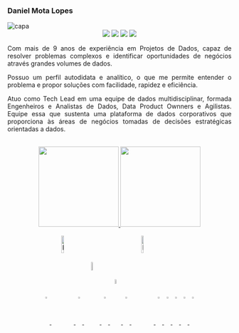 ### Daniel Mota Lopes

 <!--img src="https://daxg39y63pxwu.cloudfront.net/images/blog/data-engineering-skills/Essential_Data_Engineer_Skills.png" title="capa" alt="capa" /> --> 
<img src="https://lh3.googleusercontent.com/pw/ABLVV86LhRtesSB4N3IwpNuHXCUk6UmVueCwMFwBWj6HW7MzqP2GydeS-wJdiwO_iPyIiYoqWJWACVKA7xD6wwXK21cXprBndCLQD7XcHT66pCw-c21cKG-ZlR7YCYkXax97HkwLN5thHjYOj-l4MOw2cvVDpQ=w2133-h541-s-no-gm?authuser=0" title="capa" alt="capa" />

<!--
- 🔭 I’m currently working with Data Engineering
- 🌱 I’m currently learning Apache Airflow, Spark and AWS
- 😄 Pronouns: she/her
-->

<div>
<div align = "center">
  <a href="https://www.youtube.com/@danielmotalopes" target="_blank"><img src="https://img.shields.io/badge/YouTube-FF0000?style=for-the-badge&logo=youtube&logoColor=white" target="_blank"></a>
  <a href="https://www.linkedin.com/in/daniel-mota-lopes/" target="_blank"><img src="https://img.shields.io/badge/-LinkedIn-%230077B5?style=for-the-badge&logo=linkedin&logoColor=white" target="_blank"></a>
  <a href = "mailto:danielmotalopes83@gmail.com"><img src="https://img.shields.io/badge/-Gmail-%23333?style=for-the-badge&logo=gmail&logoColor=white" target="_blank"></a>
  <a href="https://instagram.com/daniel.mota.lopes" target="_blank"><img src="https://img.shields.io/badge/-Instagram-%23E4405F?style=for-the-badge&logo=instagram&logoColor=white" target="_blank"></a>
</div>
  
</div>
<div align="justify">

Com mais de 9 anos de experiência em Projetos de Dados, capaz de resolver problemas complexos e identificar oportunidades de negócios através grandes volumes de dados.

Possuo um perfil autodidata e analítico, o que me permite entender o problema e propor soluções com facilidade, rapidez e eficiência. 

Atuo como Tech Lead em uma equipe de dados multidisciplinar, formada Engenheiros e Analistas de  Dados, Data Product Ownners e Agilistas. Equipe essa que sustenta uma plataforma de dados corporativos que proporciona às áreas de negócios tomadas de decisões estratégicas orientadas a dados.


</div style="display: inline_block; text-align: center;" align = "center"; margin: 100px;>
<br>
<div align="center">
  <a href="https://github.com/Dannylopes">

   <img height="180em" src="https://github-readme-stats.vercel.app/api?username=Dannylopes&show_icons=true&theme=gruvbox&include_all_commits=true&count_private=true"/>
  
   <img height="180em" src="https://github-readme-stats.vercel.app/api/top-langs/?username=Dannylopes&layout=compact&langs_count=7&theme=gruvbox"/>
</div>


<div style="display: inline_block; text-align: center;" align = "center"; margin: 100px;>
<br>
 <!--Blank Image-->
  <img align="center" alt="Danny-Blank" height="3%" width="3%" src="https://upload.wikimedia.org/wikipedia/commons/5/59/Empty.png">
  <img align="center" alt="Danny-Azure" height="10%" width="10%" src="https://upload.wikimedia.org/wikipedia/commons/thumb/a/a8/Microsoft_Azure_Logo.svg/2560px-Microsoft_Azure_Logo.svg.png">

  <!--Blank Image-->
  <img align="center" alt="Danny-Blank" height="3%" width="3%" src="https://upload.wikimedia.org/wikipedia/commons/5/59/Empty.png">
  <img align="center" alt="Danny-AWS" height="7%" width="7%" src="https://upload.wikimedia.org/wikipedia/commons/thumb/9/93/Amazon_Web_Services_Logo.svg/640px-Amazon_Web_Services_Logo.svg.png">

  <!--Blank Image-->
  <img align="center" alt="Danny-Blank" height="3%" width="3%" src="https://upload.wikimedia.org/wikipedia/commons/5/59/Empty.png">
  <img align="center" alt="Danny-GCP" height="5%" width="5%" src="https://static-00.iconduck.com/assets.00/google-cloud-icon-2048x1646-7admxejz.png">

  <!--Blank Image-->
  <img align="center" alt="Danny-Blank" height="3%" width="3%" src="https://upload.wikimedia.org/wikipedia/commons/5/59/Empty.png">
  <img align="center" alt="Danny-Tableau" height="10%" width="10%" src="https://upload.wikimedia.org/wikipedia/commons/thumb/4/4b/Tableau_Logo.png/1200px-Tableau_Logo.png">

  <!--Blank Image-->
  <img align="center" alt="Danny-Blank" height="3%" width="3%" src="https://upload.wikimedia.org/wikipedia/commons/5/59/Empty.png">
  <img align="center" alt="Danny-PowerBi" height= "3%" width="3%" src="https://upload.wikimedia.org/wikipedia/commons/thumb/c/cf/New_Power_BI_Logo.svg/630px-New_Power_BI_Logo.svg.png">

  <!--Blank Image-->
  
  <img align="center" alt="Danny-Blank" height="3%" width="3%" src="https://upload.wikimedia.org/wikipedia/commons/5/59/Empty.png">
  <img align="center" alt="Danny-SQL" height= "3%" width="3%" src="https://static-00.iconduck.com/assets.00/sql-database-sql-azure-icon-1955x2048-4pmty46t.png">
  
  <!--Blank Image-->
  <img align="center" alt="Danny-Azure" height="3%" width="3%" src="https://upload.wikimedia.org/wikipedia/commons/5/59/Empty.png">


  
</div>











